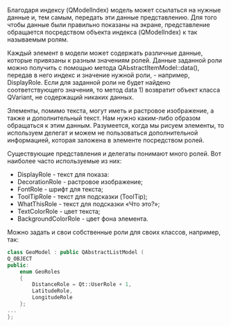 Благодаря индексу (QModelIndex) модель может ссылаться на нужные данные и, тем самым,
передать эти данные представлению. Дпя того чтобы данные были правильно показаны на
экране, представление обращается посредством объекта индекса (QModelIndex) к так называемым
ролям.

Каждый элемент в модели может содержать различные данные, которые привязаны к разным
значениям ролей. Данные заданной роли можно получить с помощью метода
QAЬstractItemМodel::data(), передав в него индекс и значение нужной роли, - например,
DisplayRole. Если для заданной роли не будет найдено соответствующего значения, то
метод data 1) возвратит объект класса QVariant, не содержащий никаких данных.

Элементы, помимо текста, могут иметь и растровое изображение, а также и дополнительный
текст. Нам нужно каким-либо образом обращаться к этим данным. Разумеется, когда
мы рисуем элементы, то используем делегат и можем не пользоваться дополнительной
информацией, которая заложена в элементе посредством ролей.

Существующие представления и делегаты понимают много ролей.
Вот наиболее часто используемые из них:

- DisplayRole - текст для показа:
- DecorationRole - растровое изображение;
- FontRole - шрифт для текста;
- ToolTipRole - текст для подсказки (ToolТip);
- WhatThisRole - текст для подсказки «Что это?»;
- TextColorRole - цвет текста;
- BackgroundColorRole - цвет фона элемента.

Можно задать и свои собственные роли для своих классов, например, так:

```cpp
class GeoModel : public QAbstractListModel (
Q_OBJECT
public:
    enum GeoRoles
    {
        DistanceRole = Qt::UserRole + 1,
        LatitudeRole,
        LongitudeRole
    };
...
};
```
